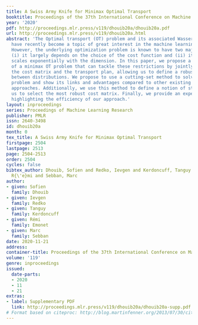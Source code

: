 ```yaml
---
title: A Swiss Army Knife for Minimax Optimal Transport
booktitle: Proceedings of the 37th International Conference on Machine Learning
year: '2020'
pdf: http://proceedings.mlr.press/v119/dhouib20a/dhouib20a.pdf
url: http://proceedings.mlr.press/v119/dhouib20a.html
abstract: 'The Optimal transport (OT) problem and its associated Wasserstein distance
  have recently become a topic of great interest in the machine learning community.
  However, the underlying optimization problem is known to have two major restrictions:
  (i) it largely depends on the choice of the cost function and (ii) its sample complexity
  scales exponentially with the dimension. In this paper, we propose a general formulation
  of a minimax OT problem that can tackle these restrictions by jointly optimizing
  the cost matrix and the transport plan, allowing us to define a robust distance
  between distributions. We propose to use a cutting-set method to solve this general
  problem and show its links and advantages compared to other existing minimax OT
  approaches. Additionally, we use this method to define a notion of stability allowing
  us to select the most robust cost matrix. Finally, we provide an experimental study
  highlighting the efficiency of our approach.'
layout: inproceedings
series: Proceedings of Machine Learning Research
publisher: PMLR
issn: 2640-3498
id: dhouib20a
month: 0
tex_title: A Swiss Army Knife for Minimax Optimal Transport
firstpage: 2504
lastpage: 2513
page: 2504-2513
order: 2504
cycles: false
bibtex_author: Dhouib, Sofien and Redko, Ievgen and Kerdoncuff, Tanguy and Emonet,
  R{\'e}mi and Sebban, Marc
author:
- given: Sofien
  family: Dhouib
- given: Ievgen
  family: Redko
- given: Tanguy
  family: Kerdoncuff
- given: Rémi
  family: Emonet
- given: Marc
  family: Sebban
date: 2020-11-21
address: 
container-title: Proceedings of the 37th International Conference on Machine Learning
volume: '119'
genre: inproceedings
issued:
  date-parts:
  - 2020
  - 11
  - 21
extras:
- label: Supplementary PDF
  link: http://proceedings.mlr.press/v119/dhouib20a/dhouib20a-supp.pdf
# Format based on citeproc: http://blog.martinfenner.org/2013/07/30/citeproc-yaml-for-bibliographies/
---
```

